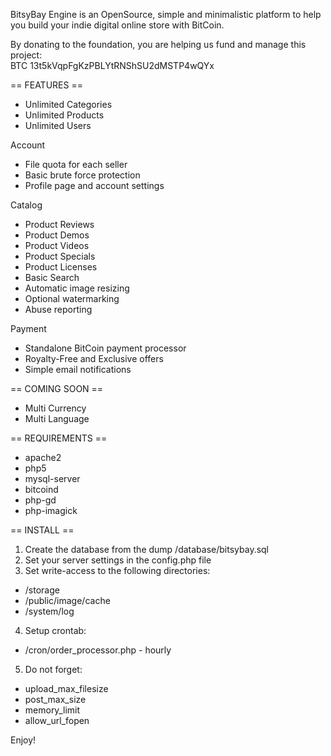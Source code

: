 BitsyBay Engine is an OpenSource, simple and minimalistic platform to help you build your indie digital online store with BitCoin.

By donating to the foundation, you are helping us fund and manage this project:  
BTC 13t5kVqpFgKzPBLYtRNShSU2dMSTP4wQYx

== FEATURES ==

* Unlimited Categories
* Unlimited Products
* Unlimited Users

Account

* File quota for each seller
* Basic brute force protection
* Profile page and account settings

Catalog

* Product Reviews
* Product Demos
* Product Videos
* Product Specials
* Product Licenses
* Basic Search
* Automatic image resizing
* Optional watermarking
* Abuse reporting

Payment

* Standalone BitCoin payment processor
* Royalty-Free and Exclusive offers
* Simple email notifications

== COMING SOON ==

* Multi Currency
* Multi Language

== REQUIREMENTS ==

* apache2
* php5
* mysql-server
* bitcoind
* php-gd
* php-imagick

== INSTALL ==

1. Create the database from the dump /database/bitsybay.sql 
2. Set your server settings in the config.php file
3. Set write-access to the following directories:

* /storage
* /public/image/cache
* /system/log

4. Setup crontab:

* /cron/order_processor.php - hourly

5. Do not forget:

* upload_max_filesize
* post_max_size
* memory_limit
* allow_url_fopen

Enjoy!
